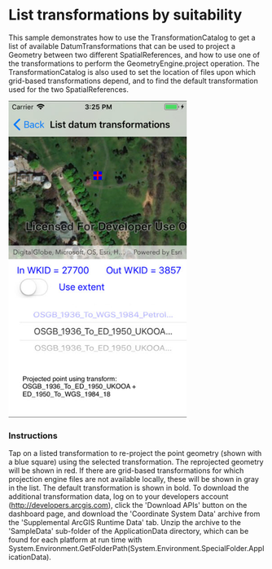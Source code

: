 # List transformations by suitability

This sample demonstrates how to use the TransformationCatalog to get a list of available DatumTransformations that can be used to project a Geometry between two different SpatialReferences, and how to use one of the transformations to perform the GeometryEngine.project operation. The TransformationCatalog is also used to set the location of files upon which grid-based transformations depend, and to find the default transformation used for the two SpatialReferences.

<img src="ListTransformations.jpg" width="350"/>

### Instructions

Tap on a listed transformation to re-project the point geometry (shown with a blue square) using the selected transformation. The reprojected geometry will be shown in red. If there are grid-based transformations for which projection engine files are not available locally, these will be shown in gray in the list. The default transformation is shown in bold. To download the additional transformation data, log on to your developers account (http://developers.arcgis.com), click the 'Download APIs' button on the dashboard page, and download the 'Coordinate System Data' archive from the 'Supplemental ArcGIS Runtime Data' tab. Unzip the archive to the 'SampleData' sub-folder of the ApplicationData directory, which can be found for each platform at run time with System.Environment.GetFolderPath(System.Environment.SpecialFolder.ApplicationData).